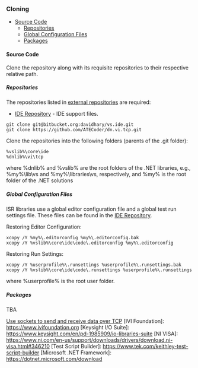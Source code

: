 ### Cloning

* [Source Code](#Source-Code)
  * [Repositories](#Repositories)
  * [Global Configuration Files](#Global-Configuration-Files)
  * [Packages](#Packages)

<a name="Source-Code"></a>
#### Source Code
Clone the repository along with its requisite repositories to their respective relative path.

##### Repositories
The repositories listed in [external repositories] are required:
* [IDE Repository] - IDE support files.

```
git clone git@bitbucket.org:davidhary/vs.ide.git
git clone https://github.com/ATECoder/dn.vi.tcp.git
```

Clone the repositories into the following folders (parents of the .git folder):
```
%vslib%\core\ide
%dnlib%\vi\tcp
```
where %dnlib% and %vslib% are  the root folders of the .NET libraries, e.g., %my%\lib\vs 
and %my%\libraries\vs, respectively, and %my% is the root folder of the .NET solutions

##### Global Configuration Files
ISR libraries use a global editor configuration file and a global test run settings file. 
These files can be found in the [IDE Repository].

Restoring Editor Configuration:
```
xcopy /Y %my%\.editorconfig %my%\.editorconfig.bak
xcopy /Y %vslib%\core\ide\code\.editorconfig %my%\.editorconfig
```

Restoring Run Settings:
```
xcopy /Y %userprofile%\.runsettings %userprofile%\.runsettings.bak
xcopy /Y %vslib%\core\ide\code\.runsettings %userprofile%\.runsettings
```
where %userprofile% is the root user folder.

##### Packages
TBA

[Use sockets to send and receive data over TCP]
[IVI Foundation]: https://www.ivifoundation.org
[Keysight I/O Suite]: https://www.keysight.com/en/pd-1985909/io-libraries-suite
[NI VISA]: https://www.ni.com/en-us/support/downloads/drivers/download.ni-visa.html#346210
[Test Script Builder]: https://www.tek.com/keithley-test-script-builder
[Microsoft .NET Framework]: https://dotnet.microsoft.com/download

[external repositories]: ExternalReposCommits.csv
[IDE Repository]: https://www.bitbucket.org/davidhary/vs.ide
[Use sockets to send and receive data over TCP]: https://learn.microsoft.com/en-us/dotnet/fundamentals/networking/sockets/socket-services
